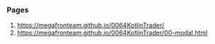 ### Pages

1. <https://megafronteam.github.io/0064KotlinTrader/>
2. <https://megafronteam.github.io/0064KotlinTrader/00-modal.html>
